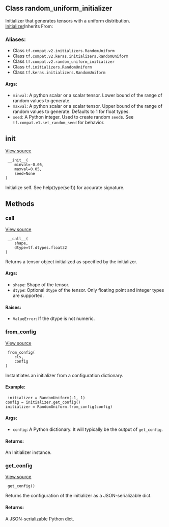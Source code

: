 ## Class random_uniform_initializer
Initializer that generates tensors with a uniform distribution.
[Initializer](https://tensorflow.google.cn/api_docs/python/tf/keras/initializers/Initializer)Inherits From: 

### Aliases:
- Class `tf.compat.v2.initializers.RandomUniform`
- Class `tf.compat.v2.keras.initializers.RandomUniform`
- Class `tf.compat.v2.random_uniform_initializer`
- Class `tf.initializers.RandomUniform`
- Class `tf.keras.initializers.RandomUniform`
#### Args:
- `minval`: A python scalar or a scalar tensor. Lower bound of the range of random values to generate.
- `maxval`: A python scalar or a scalar tensor. Upper bound of the range of random values to generate. Defaults to 1 for float types.
- `seed`: A Python integer. Used to create random `seed`s. See `tf.compat.v1.set_random_seed` for behavior.
## __init__
[View source](https://github.com/tensorflow/tensorflow/blob/r2.0/tensorflow/python/ops/init_ops_v2.py#L232-L236)


```
 __init__(
    minval=-0.05,
    maxval=0.05,
    seed=None
)
```
Initialize self. See help(type(self)) for accurate signature.
## Methods
### __call__
[View source](https://github.com/tensorflow/tensorflow/blob/r2.0/tensorflow/python/ops/init_ops_v2.py#L238-L253)


```
 __call__(
    shape,
    dtype=tf.dtypes.float32
)
```
Returns a tensor object initialized as specified by the initializer.
#### Args:
- `shape`: Shape of the tensor.
- `dtype`: Optional `dtype` of the tensor. Only floating point and integer types are supported.
#### Raises:
- `ValueError`: If the dtype is not numeric.
### from_config
[View source](https://github.com/tensorflow/tensorflow/blob/r2.0/tensorflow/python/ops/init_ops_v2.py#L69-L89)


```
 from_config(
    cls,
    config
)
```
Instantiates an initializer from a configuration dictionary.
#### Example:

```
 initializer = RandomUniform(-1, 1)
config = initializer.get_config()
initializer = RandomUniform.from_config(config)
```
#### Args:
- `config`: A Python dictionary. It will typically be the output of `get_config`.
#### Returns:
An Initializer instance.
### get_config
[View source](https://github.com/tensorflow/tensorflow/blob/r2.0/tensorflow/python/ops/init_ops_v2.py#L255-L260)


```
 get_config()
```
Returns the configuration of the initializer as a JSON-serializable dict.
#### Returns:
A JSON-serializable Python dict.
